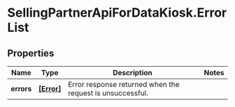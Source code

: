 # SellingPartnerApiForDataKiosk.ErrorList

## Properties

Name | Type | Description | Notes
------------ | ------------- | ------------- | -------------
**errors** | [**[Error]**](Error.md) | Error response returned when the request is unsuccessful. | 



